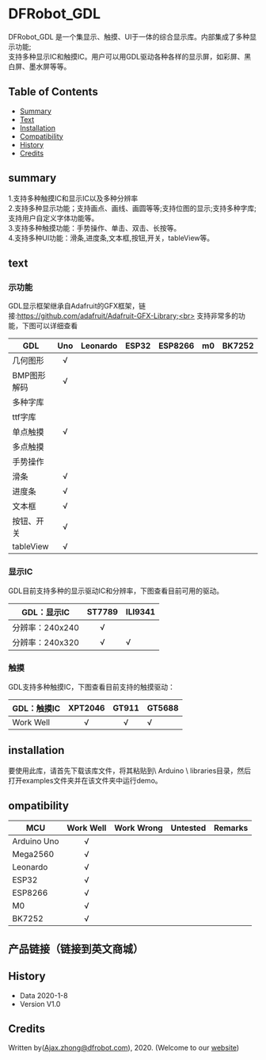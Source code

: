 # DFRobot_GDL
DFRobot_GDL 是一个集显示、触摸、UI于一体的综合显示库。内部集成了多种显示功能;<br>
支持多种显示IC和触摸IC。用户可以用GDL驱动各种各样的显示屏，如彩屏、黑白屏、墨水屏等等。<br>

## Table of Contents
* [Summary](#summary)
* [Text](#text)
* [Installation](#installation)
* [Compatibility](#compatibility)
* [History](#history)
* [Credits](#credits) 

## summary

1.支持多种触摸IC和显示IC以及多种分辨率<br>
2.支持多种显示功能；支持画点、画线、画圆等等;支持位图的显示;支持多种字库;支持用户自定义字体功能等。<br>
3.支持多种触摸功能：手势操作、单击、双击、长按等。<br>
4.支持多种UI功能：滑条,进度条,文本框,按钮,开关，tableView等。<br>

## text

### 示功能<br>
GDL显示框架继承自Adafruit的GFX框架，链接:https://github.com/adafruit/Adafruit-GFX-Library;<br>
支持非常多的功能，下图可以详细查看<br>

GDL          |     Uno      |   Leonardo    |     ESP32     |    ESP8266    |     m0       |     BK7252      
-----------  | :----------: |  :----------: |  :----------: |  :----------: | :----------: |   ------------
几何图形     |      √       |               |               |               |              |  
BMP图形解码  |      √       |               |               |               |              |  
多种字库     |              |               |               |               |              |
ttf字库      |              |               |               |               |              |
单点触摸     |      √       |               |               |               |              |
多点触摸     |              |               |               |               |              |
手势操作     |              |               |               |               |              |
滑条         |      √       |               |               |               |              |
进度条       |      √       |               |               |               |              | 
文本框       |      √       |               |               |               |              | 
按钮、开关   |      √       |               |               |               |              | 
tableView    |      √       |               |               |               |              |     

### 显示IC<br>

GDL目前支持多种的显示驱动IC和分辨率，下图查看目前可用的驱动。<br>

GDL：显示IC        | ST7789       | ILI9341   
------------------ | :----------: | ------------
分辨率：240x240    |      √       |               | 
分辨率：240x320    |      √       |      √        | 



### 触摸<br>
GDL支持多种触摸IC，下图查看目前支持的触摸驱动：<br>


GDL：触摸IC      |  XPT2046     |    GT911    |   GT5688
---------------- | :----------: | :----------:|------------
Work Well        |      √       |     √       |     √

## installation
要使用此库，请首先下载该库文件，将其粘贴到\ Arduino \ libraries目录，然后打开examples文件夹并在该文件夹中运行demo。<br>

## ompatibility

MCU                | Work Well    | Work Wrong   | Untested    | Remarks
------------------ | :----------: | :----------: | :---------: | -----
Arduino Uno        |      √       |              |             | 
Mega2560           |      √       |              |             | 
Leonardo           |      √       |              |             | 
ESP32              |      √       |              |             | 
ESP8266            |      √       |              |             | 
M0                 |      √       |              |             |
BK7252             |      √       |              |             |

## 产品链接（链接到英文商城）

## History

- Data 2020-1-8
- Version V1.0

## Credits

Written by(Ajax.zhong@dfrobot.com), 2020. (Welcome to our [website](https://www.dfrobot.com/))


  
